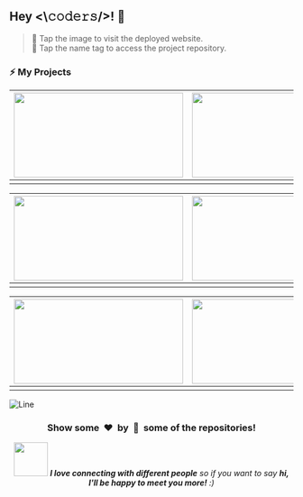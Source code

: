 ## Hey <\𝚌𝚘𝚍𝚎𝚛𝚜/>! 👋

> 🔗 Tap the image to visit the deployed website. <br />
> 📁 Tap the name tag to access the project repository.

### ⚡️ My Projects 

<table align="center">
  <thead>
    <tr>
      <th><a href="https://online-payment-fraud-detector.streamlit.app/"><img src="https://github.com/user-attachments/assets/a869f16c-f8e8-4375-b75e-e3373504b9ec" alt="" height="150" width="300" /></a></th>
      <th><a href="https://cvd-risk-prediction-app.streamlit.app/"><img src="https://github.com/user-attachments/assets/c0ccaf1c-4168-4852-8f3a-4cdffbe6fdb6" alt="" height="150" width="300" /></a></th>
      <th><a href="https://image-de-blurring-application.streamlit.app/"><img src="https://github.com/user-attachments/assets/83f7778e-17fa-4184-a41a-54b4415644e3" alt="" height="150" width="300" /></a></th>
    </tr>
  </thead>
  <tbody>
    <tr>
      <td align="center"><a href="https://github.com/Avdhesh-Varshney/online-payment-fraud-detection-app"><img src="https://img.shields.io/badge/Fraud-Detection-blue?style=for-the-badge" alt="" /></a></td>
      <td align="center"><a href="https://github.com/Avdhesh-Varshney/cardiovascular-disease-prediction-app"><img src="https://img.shields.io/badge/CVD-Prediction-gold?style=for-the-badge" alt="" /></a></td>
      <td align="center"><a href="https://github.com/Avdhesh-Varshney/image-de-blurring-app"><img src="https://img.shields.io/badge/Image-DeBlurring-yellowgreen?style=for-the-badge" alt="" /></a></td>
    </tr>
  </tbody>
</table>

<table align="center">
  <thead>
    <tr>
      <th><a href="https://finpredictorx.streamlit.app/"><img src="https://github.com/user-attachments/assets/73bcb811-27d3-4df3-b8fd-8496e3a218e3" alt="" height="150" width="300" /></a></th>
      <th><a href="#"><img src="https://github.com/Avdhesh-Varshney/face-attraction-detection-model/raw/main/static/images/test-2_input.png" alt="" height="150" width="300" /></a></th>
      <th><a href="https://cpmasterlog.streamlit.app/"><img src="https://github.com/user-attachments/assets/0f3b005d-16ed-412e-95ff-4df027b26fb9" alt="" height="150" width="300" /></a></th>
    </tr>
  </thead>
  <tbody>
    <tr>
      <td align="center"><a href="https://github.com/Avdhesh-Varshney/FinPredictorX"><img src="https://img.shields.io/badge/Financial-Prediction-lavendar?style=for-the-badge" alt="" /></a></td>
      <td align="center"><a href="https://github.com/Avdhesh-Varshney/face-attraction-detection-model"><img src="https://img.shields.io/badge/Attraction-Detection-indigo?style=for-the-badge" alt="" /></a></td>
      <td align="center"><a href="https://github.com/Avdhesh-Varshney/CPMasterLog"><img src="https://img.shields.io/badge/CPMasterLog-crimson?style=for-the-badge" alt="" /></a></td>
    </tr>
  </tbody>
</table>

<table align="center">
  <thead>
    <tr>
      <th><a href="https://bingo-qhvk.onrender.com/"><img src="https://github.com/user-attachments/assets/a58cf2e3-450c-488a-83b8-412b1dbdfd2e" alt="" height="150" width="300" /></a></th>
      <th><a href="https://browser-github.vercel.app/"><img src="https://github.com/user-attachments/assets/2ef967e0-0bd6-452e-adc0-f932e972f735" alt="" height="150" width="300" /></a></th>
    </tr>
  </thead>
  <tbody>
    <tr>
      <td align="center"><a href="https://github.com/Avdhesh-Varshney/bingo"><img src="https://img.shields.io/badge/Bingo-Game-pink?style=for-the-badge" alt="" /></a></td>
      <td align="center"><a href="https://github.com/Avdhesh-Varshney/github-browser"><img src="https://img.shields.io/badge/GitHub-Browser-teal?style=for-the-badge" alt="" /></a></td>
    </tr>
  </tbody>
</table>

![Line](https://user-images.githubusercontent.com/85225156/171937799-8fc9e255-9889-4642-9c92-6df85fb86e82.gif)

<div align="center">
  <h3 align="center">Show some &nbsp;❤️&nbsp; by &nbsp;🌟&nbsp; some of the repositories!</h3>
  <img src="https://media.giphy.com/media/LnQjpWaON8nhr21vNW/giphy.gif" width="60"> <em><b>I love connecting with different people</b> so if you want to say <b>hi, I'll be happy to meet you more!</b> :)</em>
</div>
